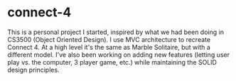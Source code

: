 # connect-4
This is a personal project I started, inspired by what we had been doing in CS3500 (Object Oriented Design). I use MVC architecture to recreate Connect 4. At a high level it's the same as Marble Solitaire, but with a different model. I've also been working on adding new features (letting user play vs. the computer, 3 player game, etc.) while maintaining the SOLID design principles.
